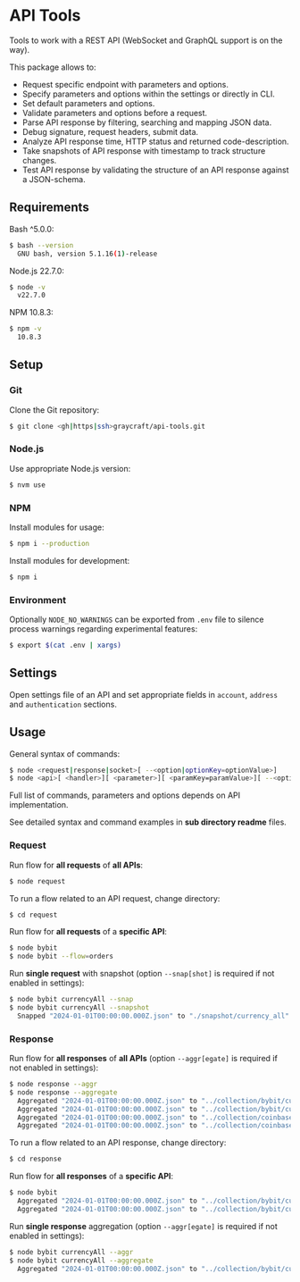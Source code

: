 # API Tools

Tools to work with a REST API (WebSocket and GraphQL support is on the way).

This package allows to:

- Request specific endpoint with parameters and options.
- Specify parameters and options within the settings or directly in CLI.
- Set default parameters and options.
- Validate parameters and options before a request.
- Parse API response by filtering, searching and mapping JSON data.
- Debug signature, request headers, submit data.
- Analyze API response time, HTTP status and returned code-description.
- Take snapshots of API response with timestamp to track structure changes.
- Test API response by validating the structure of an API response against a JSON-schema.

## Requirements

Bash ^5.0.0:

```bash
$ bash --version
  GNU bash, version 5.1.16(1)-release
```

Node.js 22.7.0:

```bash
$ node -v
  v22.7.0
```

NPM 10.8.3:

```bash
$ npm -v
  10.8.3
```

## Setup

### Git

Clone the Git repository:

```bash
$ git clone <gh|https|ssh>graycraft/api-tools.git
```

### Node.js

Use appropriate Node.js version:

```bash
$ nvm use
```

### NPM

Install modules for usage:

```bash
$ npm i --production
```

Install modules for development:

```bash
$ npm i
```

### Environment

Optionally `NODE_NO_WARNINGS` can be exported from `.env` file to silence process warnings regarding experimental features:

```bash
$ export $(cat .env | xargs)
```

## Settings

Open settings file of an API and set appropriate fields in `account`, `address` and `authentication` sections.

## Usage

General syntax of commands:

```bash
$ node <request|response|socket>[ --<option|optionKey=optionValue>]
$ node <api>[ <handler>][ <parameter>][ <paramKey=paramValue>][ --<option>]
```

Full list of commands, parameters and options depends on API implementation.

See detailed syntax and command examples in **sub directory readme** files.

### Request

Run flow for **all requests** of **all APIs**:

```bash
$ node request
```

To run a flow related to an API request, change directory:

```bash
$ cd request
```

Run flow for **all requests** of a **specific API**:

```bash
$ node bybit
$ node bybit --flow=orders
```

Run **single request** with snapshot (option `--snap[shot]` is required if not enabled in settings):

```bash
$ node bybit currencyAll --snap
$ node bybit currencyAll --snapshot
  Snapped "2024-01-01T00:00:00.000Z.json" to "./snapshot/currency_all".
```

### Response

Run flow for **all responses** of **all APIs** (option `--aggr[egate]` is required if not enabled in settings):

```bash
$ node response --aggr
$ node response --aggregate
  Aggregated "2024-01-01T00:00:00.000Z.json" to "../collection/bybit/currency_all".
  Aggregated "2024-01-01T00:00:00.000Z.json" to "../collection/bybit/currency_network_all".
  Aggregated "2024-01-01T00:00:00.000Z.json" to "../collection/coinbase/currency_all".
  Aggregated "2024-01-01T00:00:00.000Z.json" to "../collection/coinbase/currency_network_all".
```

To run a flow related to an API response, change directory:

```bash
$ cd response
```

Run flow for **all responses** of a **specific API**:

```bash
$ node bybit
  Aggregated "2024-01-01T00:00:00.000Z.json" to "../collection/bybit/currency_all".
  Aggregated "2024-01-01T00:00:00.000Z.json" to "../collection/bybit/currency_network_all".
```

Run **single response** aggregation (option `--aggr[egate]` is required if not enabled in settings):

```bash
$ node bybit currencyAll --aggr
$ node bybit currencyAll --aggregate
  Aggregated "2024-01-01T00:00:00.000Z.json" to "../collection/bybit/currency_all".
```
